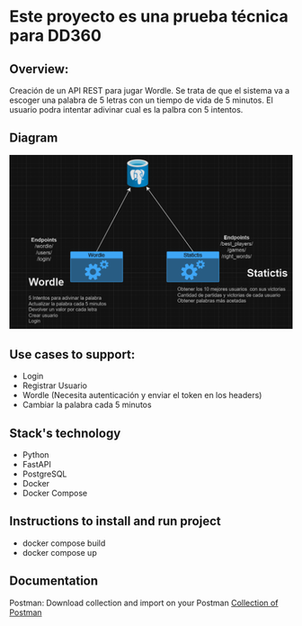 
# Este proyecto es una prueba técnica para DD360


## Overview:
Creación de un API REST para jugar Wordle.
Se trata de que el sistema va a escoger una palabra de 5 letras con un tiempo de vida de 5 minutos.
El usuario podra intentar adivinar cual es la palbra con 5 intentos.

## Diagram

![Diagram](./docs/diagram.png)

## Use cases to support:
- Login
- Registrar Usuario
- Wordle (Necesita autenticación y enviar el token en los headers)
- Cambiar la palabra cada 5 minutos


## Stack's technology

- Python
- FastAPI
- PostgreSQL
- Docker
- Docker Compose


## Instructions to install and run project

- docker compose build
- docker compose up


## Documentation

Postman:
Download collection and import on your Postman
[Collection of Postman](https://drive.google.com/file/d/1Q4saIRLmZ2V8kc8JAurr8q3kE3siJ0SY/view?usp=sharing)
